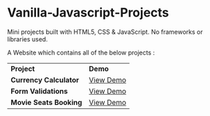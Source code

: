 # Vanilla-Javascript-Projects

Mini projects built with HTML5, CSS & JavaScript. No frameworks or libraries used.

A Website which contains all of the below projects : 

<table>
  <tr>
    <td> <b> Project </b> </td>
    <td> <b> Demo </b> </td>
  </tr>
  <tr>
    <td> <b> Currency Calculator </b> </td>
    <td> <a href="https://monicakorada.github.io/Currency-Calculator/"> View Demo </a> </td>
  </tr>
  <tr>
    <td> <b> Form Validations </b> </td>
    <td> <a href="https://monicakorada.github.io/Form-Validations/"> View Demo </a> </td>
  </tr>
   <tr>
     <td> <b> Movie Seats Booking </b> </td>
    <td> <a href="https://monicakorada.github.io/Movie-Seats-Booking/"> View Demo </a> </td>
  </tr>
</table>
